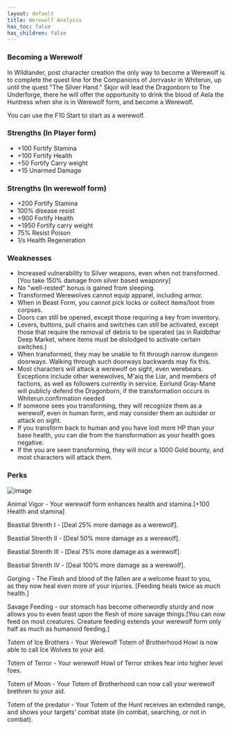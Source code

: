 ```yaml
---
layout: default
title: Werewolf Analysis
has_toc: false
has_children: false
---
```


### Becoming a Werewolf

In Wildlander, post character creation the only way to become a Werewolf is to complete the quest line for the Companions of Jorrvaskr in Whiterun, up until the quest "The Silver Hand." Skjor will lead the Dragonborn to The Underforge, there he will offer the opportunity to drink the blood of Aela the Huntress when she is in Werewolf form, and become a Werewolf. 

You can use the F10 Start to start as a werewolf.

### Strengths (In Player form)
* +100 Fortify Stamina
* +100 Fortify Health
* +50  Fortify Carry weight
* +15  Unarmed Damage


### Strengths (In werewolf form)
* +200 Fortify Stamina
* 100% disease resist
* +900 Fortify Health
* +1950 Fortify carry weight
* 75% Resist Poison
* 1/s Health Regeneration

### Weaknesses

* Increased vulnerability to Silver weapons, even when not transformed. [You take 150% damage from silver based weaponry]
* No "well-rested" bonus is gained from sleeping.
* Transformed Werewolves cannot equip apparel, including armor.
* When in Beast Form, you cannot pick locks or collect items/loot from corpses.
* Doors can still be opened, except those requiring a key from inventory.
* Levers, buttons, pull chains and switches can still be activated, except those that require the removal of debris to be operated (as in Raldbthar Deep Market, where items must be dislodged to activate certain switches.)
* When transformed, they may be unable to fit through narrow dungeon doorways. Walking through such doorways backwards may fix this.
* Most characters will attack a werewolf on sight, even werebears. Exceptions include other werewolves, M'aiq the Liar, and members of factions, as well as followers currently in service. Eorlund Gray-Mane will publicly defend the Dragonborn, if the transformation occurs in Whiterun.confirmation needed
* If someone sees you  transforming, they will recognize them as a werewolf, even in human form, and may consider them an outsider or attack on sight.
* If you transform back to human and you have lost more HP than your base health, you can die from the transformation as your health goes negative.
* If the you are seen transforming, they will incur a 1000 Gold bounty, and most characters will attack them.


### Perks

![image](https://user-images.githubusercontent.com/26418143/157204985-120d797c-5f18-46d1-983d-f99e198efc43.png)


Animal Vigor - Your werewolf form enhances health and stamina.[+100 Health and stamina]

Beastial Strenth I   - [Deal 25% more damage as a werewolf].

Beastial Strenth II  - [Deal 50% more damage as a werewolf].

Beastial Strenth III - [Deal 75% more damage as a werewolf].

Beastial Strenth IV  - [Deal 100% more damage as a werewolf].

Gorging - The Flesh and blood of the fallen are a welcome feast to you, <br>as they now heal even more of your injuries. [Feeding heals twice as much health.]

Savage Feeding - our stomach has become otherwordly sturdy and now allows you to even feast upon the flesh of more savage things.[You can now feed on most creatures. Creature feeding extends your werewolf form only half as much as humanoid feeding.]

Totem of Ice Brothers - Your Werewolf Totem of Brotherhood Howl is now able to call Ice Wolves to your aid.

Totem of Terror - Your werewolf Howl of Terror strikes fear into higher level foes.

Totem of Moon - Your Totem of Brotherhood can now call your werewolf brethren to your aid.

Totem of the predator - Your Totem of the Hunt receives an extended range, and shows your targets' combat state (in combat, searching, or not in combat).
